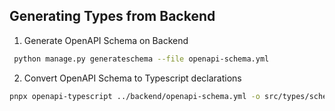 ## Generating Types from Backend

1. Generate OpenAPI Schema on Backend
```sh
 python manage.py generateschema --file openapi-schema.yml
```

2. Convert OpenAPI Schema to Typescript declarations
```sh
pnpx openapi-typescript ../backend/openapi-schema.yml -o src/types/schema.d.ts
```
